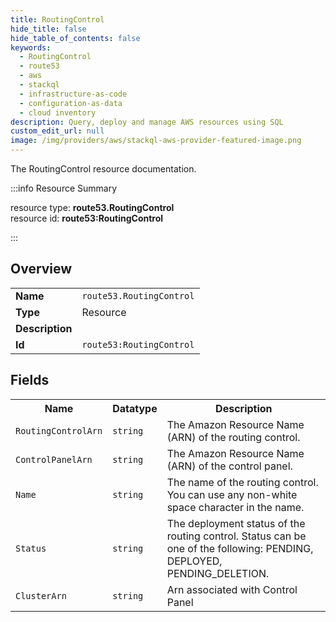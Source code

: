 ```yaml
---
title: RoutingControl
hide_title: false
hide_table_of_contents: false
keywords:
  - RoutingControl
  - route53
  - aws
  - stackql
  - infrastructure-as-code
  - configuration-as-data
  - cloud inventory
description: Query, deploy and manage AWS resources using SQL
custom_edit_url: null
image: /img/providers/aws/stackql-aws-provider-featured-image.png
---
```

The RoutingControl resource documentation.

:::info Resource Summary

<div class="row">
<div class="providerDocColumn">
<span>resource type:&nbsp;<b>route53.RoutingControl</b></span><br />
<span>resource id:&nbsp;<b>route53:RoutingControl</b></span><br />
</div>
</div>

:::

## Overview
<table><tbody>
<tr><td><b>Name</b></td><td><code>route53.RoutingControl</code></td></tr>
<tr><td><b>Type</b></td><td>Resource</td></tr>
<tr><td><b>Description</b></td><td></td></tr>
<tr><td><b>Id</b></td><td><code>route53:RoutingControl</code></td></tr>
</tbody></table>

## Fields
<table><tbody>
<tr><th>Name</th><th>Datatype</th><th>Description</th></tr>
<tr><td><code>RoutingControlArn</code></td><td><code>string</code></td><td>The Amazon Resource Name (ARN) of the routing control.</td></tr><tr><td><code>ControlPanelArn</code></td><td><code>string</code></td><td>The Amazon Resource Name (ARN) of the control panel.</td></tr><tr><td><code>Name</code></td><td><code>string</code></td><td>The name of the routing control. You can use any non-white space character in the name.</td></tr><tr><td><code>Status</code></td><td><code>string</code></td><td>The deployment status of the routing control. Status can be one of the following: PENDING, DEPLOYED, PENDING_DELETION.</td></tr><tr><td><code>ClusterArn</code></td><td><code>string</code></td><td>Arn associated with Control Panel</td></tr>
</tbody></table>